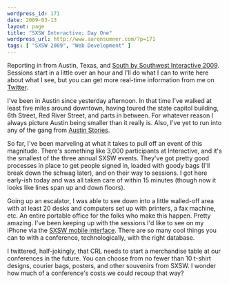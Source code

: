 ```yaml
--- 
wordpress_id: 171
date: 2009-03-13
layout: page
title: "SXSW Interactive: Day One"
wordpress_url: http://www.aaronsumner.com/?p=171
tags: [ "SXSW 2009", "Web Development" ]
---
```

Reporting in from Austin, Texas, and <a href="http://sxsw.com/interactive">South by Southwest Interactive 2009</a>. Sessions start in a little over an hour and I'll do what I can to write here about what I see, but you can get more real-time information from me on <a href="http://twitter.com/ruralocity">Twitter</a>.

I've been in Austin since yesterday afternoon. In that time I've walked at least five miles around downtown, having toured the state capitol building, 6th Street, Red River Street, and parts in between. For whatever reason I always picture Austin being smaller than it really is. Also, I've yet to run into any of the gang from <a href="http://en.wikipedia.org/wiki/Austin_Stories">Austin Stories</a>.

So far, I've been marveling at what it takes to pull off an event of this magnitude. There's something like 3,000 participants at Interactive, and it's the smallest of the three annual SXSW events. They've got pretty good processes in place to get people signed in, loaded with goody bags (I'll break down the schwag later), and on their way to sessions. I got here early-ish today and was all taken care of within 15 minutes (though now it looks like lines span up and down floors).

Going up an escalator, I was able to see down into a little walled-off area with at least 20 desks and computers set up with printers, a fax machine, etc. An entire portable office for the folks who make this happen. Pretty amazing. I've been keeping up with the sessions I'd like to see on my iPhone via the <a href="http://sxsw.mobi/">SXSW mobile interface</a>. There are so many cool things you can to with a conference, technologically, with the right database.

I twittered, half-jokingly, that CRL needs to start a merchandise table at our conferences in the future. You can choose from no fewer than 10 t-shirt designs, courier bags, posters, and other souvenirs from SXSW. I wonder how much of a conference's costs we could recoup that way?
